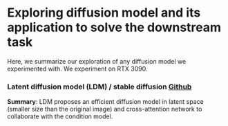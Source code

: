 # Exploring diffusion model and its application to solve the downstream task
Here, we summarize our exploration of any diffusion model we experimented with. We experiment on RTX 3090. 

### Latent diffusion model (LDM) / stable diffusion [Github](https://github.com/CompVis/latent-diffusion)
**Summary**: LDM proposes an efficient diffusion model in latent space (smaller size than the original image) and cross-attention network to collaborate with the condition model. 

